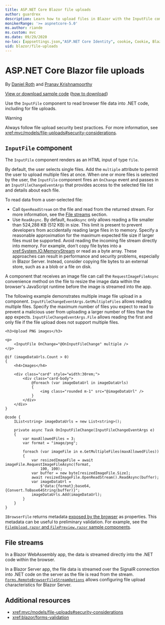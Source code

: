 ```yaml
---
title: ASP.NET Core Blazor file uploads
author: guardrex
description: Learn how to upload files in Blazor with the InputFile component.
monikerRange: '>= aspnetcore-5.0'
ms.author: riande
ms.custom: mvc
ms.date: 09/29/2020
no-loc: [appsettings.json,"ASP.NET Core Identity", cookie, Cookie, Blazor, "Blazor Server", "Blazor WebAssembly", "Identity", "Let's Encrypt", Razor, SignalR]
uid: blazor/file-uploads
---
```

# ASP.NET Core Blazor file uploads

By [Daniel Roth](https://github.com/danroth27) and [Pranav Krishnamoorthy](https://github.com/pranavkm)

[View or download sample code](https://github.com/dotnet/AspNetCore.Docs/tree/master/aspnetcore/blazor/file-uploads/samples/) ([how to download](xref:index#how-to-download-a-sample))

Use the `InputFile` component to read browser file data into .NET code, including for file uploads.

> [!WARNING]
> Always follow file upload security best practices. For more information, see <xref:mvc/models/file-uploads#security-considerations>.

## `InputFile` component

The `InputFile` component renders as an HTML input of type `file`.

By default, the user selects single files. Add the `multiple` attribute to permit the user to upload multiple files at once. When one or more files is selected by the user, the `InputFile` component fires an `OnChange` event and passes in an `InputFileChangeEventArgs` that provides access to the selected file list and details about each file.

To read data from a user-selected file:

* Call `OpenReadStream` on the file and read from the returned stream. For more information, see the [File streams](#file-streams) section.
* Use `ReadAsync`. By default, `ReadAsync` only allows reading a file smaller than 524,288 KB (512 KB) in size. This limit is present to prevent developers from accidentally reading large files in to memory. Specify a reasonable approximation for the maximum expected file size if larger files must be supported. Avoid reading the incoming file stream directly into memory. For example, don't copy file bytes into a <xref:System.IO.MemoryStream> or read as a byte array. These approaches can result in performance and security problems, especially in Blazor Server. Instead, consider copying file bytes to an external store, such as a a blob or a file on disk.

A component that receives an image file can call the `RequestImageFileAsync` convenience method on the file to resize the image data within the browser's JavaScript runtime before the image is streamed into the app.

The following example demonstrates multiple image file upload in a component. `InputFileChangeEventArgs.GetMultipleFiles` allows reading multiple files. Specify the maximum number of files you expect to read to prevent a malicious user from uploading a larger number of files than the app expects. `InputFileChangeEventArgs.File` allows reading the first and only file if the file upload does not support multiple files.

```razor
<h3>Upload PNG images</h3>

<p>
    <InputFile OnChange="@OnInputFileChange" multiple />
</p>

@if (imageDataUrls.Count > 0)
{
    <h4>Images</h4>

    <div class="card" style="width:30rem;">
        <div class="card-body">
            @foreach (var imageDataUrl in imageDataUrls)
            {
                <img class="rounded m-1" src="@imageDataUrl" />
            }
        </div>
    </div>
}

@code {
    IList<string> imageDataUrls = new List<string>();

    private async Task OnInputFileChange(InputFileChangeEventArgs e)
    {
        var maxAllowedFiles = 3;
        var format = "image/png";

        foreach (var imageFile in e.GetMultipleFiles(maxAllowedFiles))
        {
            var resizedImageFile = await imageFile.RequestImageFileAsync(format, 
                100, 100);
            var buffer = new byte[resizedImageFile.Size];
            await resizedImageFile.OpenReadStream().ReadAsync(buffer);
            var imageDataUrl = 
                $"data:{format};base64,{Convert.ToBase64String(buffer)}";
            imageDataUrls.Add(imageDataUrl);
        }
    }
}
```

`IBrowserFile` returns metadata [exposed by the browser](https://developer.mozilla.org/docs/Web/API/File#Instance_properties) as properties. This metadata can be useful to preliminary validation. For example, see the [`FileUpload.razor` and `FilePreview.razor` sample components](https://github.com/dotnet/AspNetCore.Docs/tree/master/aspnetcore/blazor/file-uploads/samples/).

## File streams

In a Blazor WebAssembly app, the data is streamed directly into the .NET code within the browser.

In a Blazor Server app, the file data is streamed over the SignalR connection into .NET code on the server as the file is read from the stream. [`Forms.RemoteBrowserFileStreamOptions`](https://github.com/dotnet/aspnetcore/blob/master/src/Components/Web/src/Forms/InputFile/RemoteBrowserFileStreamOptions.cs) allows configuring file upload characteristics for Blazor Server.

## Additional resources

* <xref:mvc/models/file-uploads#security-considerations>
* <xref:blazor/forms-validation>

